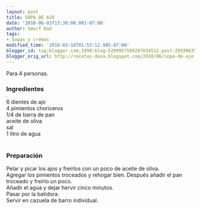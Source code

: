 ```yaml
---
layout: post
title: SOPA DE AJO
date: '2010-06-03T13:30:00.001-07:00'
author: Smurf Dad
tags:
- Sopas y cremas
modified_time: '2016-03-16T01:53:12.985-07:00'
blogger_id: tag:blogger.com,1999:blog-5299957599287034512.post-2959983547401533062
blogger_orig_url: http://recetas-desa.blogspot.com/2010/06/sopa-de-ajo.html
---
```


Para 4 personas.<br /><h3>Ingredientes</h3>6 dientes de ajo<br />4 pimientos choriceros<br />1/4 de barra de pan<br />aceite de oliva<br />sal<br />1 litro de agua<br /><br /><h3>Preparación</h3>Pelar y picar los ajos y freírlos con un poco de aceite de oliva.<br />Agregar los pimientos troceados y rehogar bien. Después añadir el pan troceado y freírlo un poco.<br />Añadir el agua y dejar hervir cinco minutos.<br />Pasar por la batidora.<br />Servir en cazuela de barro individual.